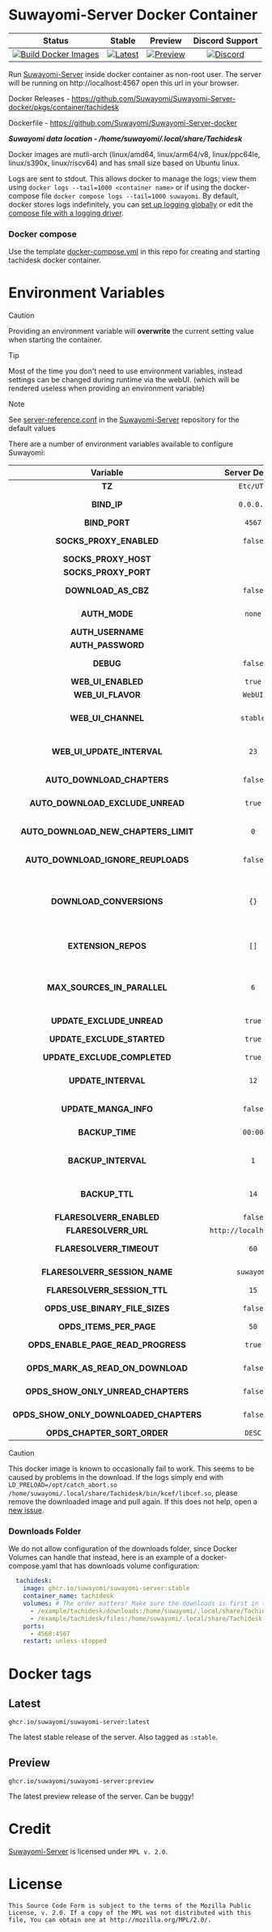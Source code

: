 # Suwayomi-Server Docker Container

|                                                                                                                                                                                                                                                   Status                                                                                                                                                                                                                                                    |                                                                                                                             Stable                                                                                                                              |                                                                                                                             Preview                                                                                                                              |                                                                      Discord Support                                                                       |
|:-----------------------------------------------------------------------------------------------------------------------------------------------------------------------------------------------------------------------------------------------------------------------------------------------------------------------------------------------------------------------------------------------------------------------------------------------------------------------------------------------------------:|:---------------------------------------------------------------------------------------------------------------------------------------------------------------------------------------------------------------------------------------------------------------:|:----------------------------------------------------------------------------------------------------------------------------------------------------------------------------------------------------------------------------------------------------------------:|:----------------------------------------------------------------------------------------------------------------------------------------------------------:|
| [![Build Docker Images](https://github.com/Suwayomi/Suwayomi-Server-docker/actions/workflows/build_container_images.yml/badge.svg)](https://github.com/Suwayomi/Suwayomi-Server-docker/actions/workflows/build_container_images.yml) | [![Latest](https://img.shields.io/badge/dynamic/json?url=https://github.com/Suwayomi/Suwayomi-Server-docker/raw/main/scripts/tachidesk_version.json&label=version&query=$.stable&color=blue)](https://github.com/orgs/suwayomi/packages/container/package/suwayomi-server/) | [![Preview](https://ghcr-badge.egpl.dev/suwayomi/suwayomi-server/latest_tag?color=%231183c3&ignore=preview&label=version&trim=)](https://github.com/orgs/suwayomi/packages/container/package/suwayomi-server) | [![Discord](https://img.shields.io/discord/801021177333940224.svg?label=discord&labelColor=7289da&color=2c2f33&style=flat)](https://discord.gg/DDZdqZWaHA) |

Run [Suwayomi-Server](https://github.com/Suwayomi/Suwayomi-Server) inside docker container as non-root user. The server will be running on http://localhost:4567 open this url in your browser.

Docker Releases - https://github.com/Suwayomi/Suwayomi-Server-docker/pkgs/container/tachidesk

Dockerfile - https://github.com/Suwayomi/Suwayomi-Server-docker

_**Suwayomi data location - /home/suwayomi/.local/share/Tachidesk**_

Docker images are mutli-arch (linux/amd64, linux/arm64/v8, linux/ppc64le, linux/s390x, linux/riscv64) and has small size based on Ubuntu linux.

Logs are sent to stdout.
This allows docker to manage the logs; view them using `docker logs --tail=1000 <container name>` or if using the docker-compose file `docker compose logs --tail=1000 suwayomi`.
By default, docker stores logs indefinitely, you can [set up logging globally](https://docs.docker.com/engine/logging/configure/) or edit the [compose file with a logging driver](https://docs.docker.com/reference/compose-file/services/#logging).

### Docker compose

Use the template [docker-compose.yml](./docker-compose.yml) in this repo for creating and starting tachidesk docker container.

# Environment Variables

> [!CAUTION]
> Providing an environment variable will <b>overwrite</b> the current setting value when starting the container.

> [!Tip]
> Most of the time you don't need to use environment variables, instead settings can be changed during runtime via the webUI. (which will be rendered useless when providing an environment variable)

> [!NOTE]
> See [server-reference.conf](https://github.com/Suwayomi/Suwayomi-Server/blob/master/server/src/main/resources/server-reference.conf) in the [Suwayomi-Server](https://github.com/Suwayomi/Suwayomi-Server) repository for the default values

There are a number of environment variables available to configure Suwayomi:

|                Variable                |     Server Default      |                                                                                                                   Description                                                                                                                   |
|:--------------------------------------:|:-----------------------:|:-----------------------------------------------------------------------------------------------------------------------------------------------------------------------------------------------------------------------------------------------:|
|                 **TZ**                 |        `Etc/UTC`        |                                                                                                   What time zone the container thinks it is.                                                                                                    |
|              **BIND_IP**               |        `0.0.0.0`        |                                                                             The interface to listen on, inside the container. You almost never want to change this.                                                                             |
|             **BIND_PORT**              |         `4567`          |                                                                                                       Which port Suwayomi will listen on                                                                                                        |
|        **SOCKS_PROXY_ENABLED**         |         `false`         |                                                                                              Whether Suwayomi will connect through a SOCKS5 proxy                                                                                               |
|          **SOCKS_PROXY_HOST**          |           ` `           |                                                                                                        The TCP host of the SOCKS5 proxy                                                                                                         |
|          **SOCKS_PROXY_PORT**          |           ` `           |                                                                                                          The port of the SOCKS5 proxy                                                                                                           |
|          **DOWNLOAD_AS_CBZ**           |         `false`         |                                                                                          Whether Suwayomi should save the manga to disk in CBZ format                                                                                           |
|             **AUTH_MODE**              |         `none`          |                                                                              Whether Suwayomi requires a login to get in. `none` or `basic_auth` or `simple_login`                                                                              |
|           **AUTH_USERNAME**            |           ` `           |                                                                                                       The username to log in to Suwayomi.                                                                                                       |
|           **AUTH_PASSWORD**            |           ` `           |                                                                                                       The password to log in to Suwayomi.                                                                                                       |
|               **DEBUG**                |         `false`         |                                                                                    If extra logging is enabled. Useful for development and troubleshooting.                                                                                     |
|           **WEB_UI_ENABLED**           |         `true`          |                                                                                                       If the server should serve a webUI                                                                                                        |
|           **WEB_UI_FLAVOR**            |         `WebUI`         |                                                                                                               "WebUI" or "Custom"                                                                                                               |
|           **WEB_UI_CHANNEL**           |        `stable`         |                                                             "bundled" (the version bundled with the server release), "stable" or "preview" - the webUI version that should be used                                                              |
|       **WEB_UI_UPDATE_INTERVAL**       |          `23`           |                                                               Time in hours - 0 to disable auto update - range: 1 <= n < 24 - how often the server should check for webUI updates                                                               |
|       **AUTO_DOWNLOAD_CHAPTERS**       |         `false`         |                                                                                  If new chapters that have been retrieved should get automatically downloaded                                                                                   |
|    **AUTO_DOWNLOAD_EXCLUDE_UNREAD**    |         `true`          |                                                                                       Ignore automatic chapter downloads of entries with unread chapters                                                                                        |
|  **AUTO_DOWNLOAD_NEW_CHAPTERS_LIMIT**  |           `0`           |                                                0 to disable - how many unread downloaded chapters should be available - if the limit is reached, new chapters won't be downloaded automatically                                                 |
|   **AUTO_DOWNLOAD_IGNORE_REUPLOADS**   |         `false`         |                                                                              Decides if re-uploads should be ignored during auto download of new chapters chapters                                                                              |
|        **DOWNLOAD_CONVERSIONS**        |          `{}`           | Image download conversions, the format is `{ "image/filetype" = { target = "image/filetype" }, "image/filetype" = { target = "image/filetype", compressionLevel=0.6 } }`. You can also use `default` instead of `image/filetype` to add a default conversion handler. |
|          **EXTENSION_REPOS**           |          `[]`           |                                            Any additional extension repos to use, the format is `["https://github.com/MY_ACCOUNT/MY_REPO/tree/repo", "https://github.com/MY_ACCOUNT_2/MY_REPO_2/"]`                                             |
|      **MAX_SOURCES_IN_PARALLEL**       |           `6`           |                      Range: 1 <= n <= 20 - Sets how many sources can do requests (updates, downloads) in parallel. Updates/Downloads are grouped by source and all mangas of a source are updated/downloaded synchronously                      |
|       **UPDATE_EXCLUDE_UNREAD**        |         `true`          |                                                                                                 If unread manga should be excluded from updates                                                                                                 |
|       **UPDATE_EXCLUDE_STARTED**       |         `true`          |                                                                                       If manga that haven't been started should be excluded from updates                                                                                        |
|      **UPDATE_EXCLUDE_COMPLETED**      |         `true`          |                                                                                               If completed manga should be excluded from updates                                                                                                |
|          **UPDATE_INTERVAL**           |          `12`           |                                      Time in hours - 0 to disable it - (doesn't have to be full hours e.g. 12.5) - range: 6 <= n < ∞ - Interval in which the global update will be automatically triggered                                      |
|         **UPDATE_MANGA_INFO**          |         `false`         |                                                                                             If manga info should be updated along with the chapters                                                                                             |
|            **BACKUP_TIME**             |         `00:00`         |                                                                         Range: hour: 0-23, minute: 0-59 - Time of day at which the automated backup should be triggered                                                                         |
|          **BACKUP_INTERVAL**           |           `1`           |                                                              Time in days - 0 to disable it - range: 1 <= n < ∞ - Interval in which the server will automatically create a backup                                                               |
|             **BACKUP_TTL**             |          `14`           |                                                              Time in days - 0 to disable it - range: 1 <= n < ∞ - How long backup files will be kept before they will get deleted                                                               |
|        **FLARESOLVERR_ENABLED**        |         `false`         |                                                                                              Whether FlareSolverr is enabled and available to use                                                                                               |
|          **FLARESOLVERR_URL**          | `http://localhost:8191` |                                                                                                      The URL of the FlareSolverr instance                                                                                                       |
|        **FLARESOLVERR_TIMEOUT**        |          `60`           |                                                                                   Time in seconds for FlareSolverr to timeout if the challenge is not solved                                                                                    |
|     **FLARESOLVERR_SESSION_NAME**      |       `suwayomi`        |                                                                                        The name of the session that Suwayomi will use with FlareSolverr                                                                                         |
|      **FLARESOLVERR_SESSION_TTL**      |          `15`           |                                                                                                  The time to live for the FlareSolverr session                                                                                                  |
|     **OPDS_USE_BINARY_FILE_SIZES**     |         `false`         |                                                                             If the file sizes should be displayed in binary (KiB, MiB, GiB) or decimal (KB, MB, GB)                                                                             |
|        **OPDS_ITEMS_PER_PAGE**         |          `50`           |                                                                                                How many items to show on a page - 10 <= n < 5000                                                                                                |
|   **OPDS_ENABLE_PAGE_READ_PROGRESS**   |         `true`          |                                                                              Track and update your reading progress by page for each chapter during page streaming                                                                              |
|   **OPDS_MARK_AS_READ_ON_DOWNLOAD**    |         `false`         |                                                                                           Automatically mark chapters as read when you download them                                                                                            |
|   **OPDS_SHOW_ONLY_UNREAD_CHAPTERS**   |         `false`         |                                                                                           Filter manga feed to display only chapters you haven't read                                                                                           |
| **OPDS_SHOW_ONLY_DOWNLOADED_CHAPTERS** |         `false`         |                                                                                         Filter manga feed to display only chapters you have downloaded                                                                                          |
|      **OPDS_CHAPTER_SORT_ORDER**       |         `DESC`          |                                                                                                                 "DESC" or "ASC"                                                                                                                 |

> [!CAUTION]
> This docker image is known to occasionally fail to work. This seems to be caused by problems in the download. If the logs simply end with `LD_PRELOAD=/opt/catch_abort.so /home/suwayomi/.local/share/Tachidesk/bin/kcef/libcef.so`, please remove the downloaded image and pull again. If this does not help, open a [new issue](https://github.com/Suwayomi/Suwayomi-Server-docker/issues/new).


### Downloads Folder
We do not allow configuration of the downloads folder, since Docker Volumes can handle that instead, here is an example of a docker-compose.yaml that has downloads volume configuration:
```yaml
  tachidesk:
    image: ghcr.io/suwayomi/suwayomi-server:stable
    container_name: tachidesk
    volumes: # The order matters! Make sure the downloads is first in the volume list or it will not work!
      - /example/tachidesk/downloads:/home/suwayomi/.local/share/Tachidesk/downloads
      - /example/tachidesk/files:/home/suwayomi/.local/share/Tachidesk
    ports:
      - 4568:4567
    restart: unless-stopped
```

# Docker tags

## Latest

`ghcr.io/suwayomi/suwayomi-server:latest` 

The latest stable release of the server. Also tagged as `:stable`.

## Preview

`ghcr.io/suwayomi/suwayomi-server:preview`

The latest preview release of the server. Can be buggy!

# Credit

[Suwayomi-Server](https://github.com/Suwayomi/Suwayomi-Server) is licensed under `MPL v. 2.0`.

# License

    This Source Code Form is subject to the terms of the Mozilla Public
    License, v. 2.0. If a copy of the MPL was not distributed with this
    file, You can obtain one at http://mozilla.org/MPL/2.0/.
